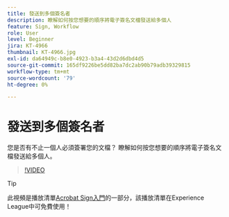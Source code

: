 ```yaml
---
title: 發送到多個簽名者
description: 瞭解如何按您想要的順序將電子簽名文檔發送給多個人
feature: Sign, Workflow
role: User
level: Beginner
jira: KT-4966
thumbnail: KT-4966.jpg
exl-id: da64949c-b8e0-4923-b3a4-43d2d6dbd4d5
source-git-commit: 165df9226be5dd82ba7dc2ab90b79adb39329815
workflow-type: tm+mt
source-wordcount: '79'
ht-degree: 0%

---
```


# 發送到多個簽名者

您是否有不止一個人必須簽署您的文檔？ 瞭解如何按您想要的順序將電子簽名文檔發送給多個人。

>[!VIDEO](https://video.tv.adobe.com/v/341296?quality=12&learn=on&hidetitle=true)

>[!TIP]
>
>此視頻是播放清單[Acrobat Sign入門](https://experienceleague.adobe.com/en/playlists/acrobat-sign-get-started-business-users)的一部分，該播放清單在Experience League中可免費使用！
